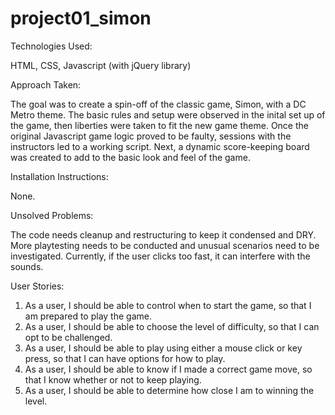 # project01_simon

Technologies Used:

HTML, CSS, Javascript (with jQuery library)


Approach Taken:

The goal was to create a spin-off of the classic game, Simon, with a DC Metro theme.  The basic rules and setup were observed in the inital set up of the game, then liberties were taken to fit the new game theme.  Once the original Javascript game logic proved to be faulty, sessions with the instructors led to a working script.  Next, a dynamic score-keeping board was created to add to the basic look and feel of the game.


Installation Instructions:

None.

Unsolved Problems:

The code needs cleanup and restructuring to keep it condensed and DRY.  More playtesting needs to be conducted and unusual scenarios need to be investigated.  Currently, if the user clicks too fast, it can interfere with the sounds.

User Stories:

1.  As a user, I should be able to control when to start the game, so that I am prepared to play the game.
2.  As a user, I should be able to choose the level of difficulty, so that I can opt to be challenged.
3.  As a user, I should be able to play using either a mouse click or key press, so that I can have options for how to play.
4.  As a user, I should be able to know if I made a correct game move, so that I know whether or not to keep playing.
5.  As a user, I should be able to determine how close I am to winning the level.